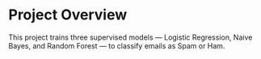# Project Overview

This project trains three supervised models — Logistic Regression, Naive Bayes, and Random Forest — to classify emails as Spam or Ham.
